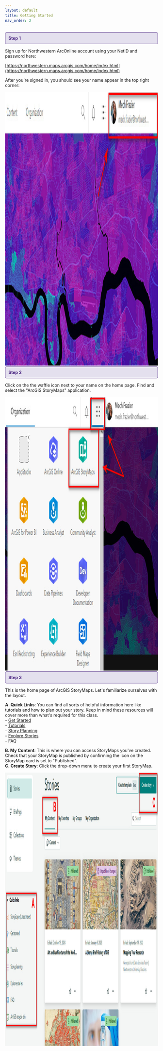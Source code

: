 ```yaml
---
layout: default
title: Getting Started
nav_order: 2
---
```

<div style="border: 1px solid #4E2A84; background-color: #E4E0EE; padding: 10px; border-radius: 5px; color: #4E2A84;">
  <strong>Step 1</strong>
</div>

Sign up for Northwestern ArcOnline account using your NetID and password here: 

[https://northwestern.maps.arcgis.com/home/index.html](https://northwestern.maps.arcgis.com/home/index.html)

After you're signed in, you should see your name appear in the top right corner:

<img src="https://raw.githubusercontent.com/nulib-ds/NU-ARTHIST329/refs/heads/main/content/img/signin.jpg" alt="Sign In" width="1000" height="900">

<br>
   
<div style="border: 1px solid #4E2A84; background-color: #E4E0EE; padding: 10px; border-radius: 5px; color: #4E2A84;">
  <strong>Step 2</strong>
</div>

Click on the the waffle icon next to your name on the home page. Find and select the "ArcGIS StoryMaps" application. 

<img src="https://raw.githubusercontent.com/nulib-ds/NU-ARTHIST329/refs/heads/main/content/img/waffle.jpg" alt="Open StoryMaps" width="1000" height="900">

<br>

<div style="border: 1px solid #4E2A84; background-color: #E4E0EE; padding: 10px; border-radius: 5px; color: #4E2A84;">
  <strong>Step 3</strong>
</div>

This is the home page of ArcGIS StoryMaps. Let's familiarize ourselves with the layout.

**A. Quick Links**: You can find all sorts of helpful information here like tutorials and how to plan out your story. Keep in mind these resources will cover more than what's required for this class.
        <br>
        - [Get Started](https://storymaps.arcgis.com/stories/cea22a609a1d4cccb8d54c650b595bc4)
        <br>
        - [Tutorials](https://storymaps.arcgis.com/collections/d34681ac0d1a417894a3a3d955c6913f)
        <br>
        - [Story Planning](https://www.esri.com/arcgis-blog/products/arcgis-storymaps/sharing-collaboration/planning-and-outlining-your-story-map-how-to-set-yourself-up-for-success/)
        <br>
        - [Explore Stories](https://doc.arcgis.com/en/arcgis-storymaps/gallery/?rsource=https%3A%2F%2Fwww.esri.com%2Fen-us%2Farcgis%2Fproducts%2Farcgis-storymaps%2Fstories)
        <br>
        - [FAQ](https://doc.arcgis.com/en/arcgis-storymaps/get-started/faq.htm)
        <br> 
        
**B. My Content**: This is where you can access StoryMaps you've created. Check that your StoryMap is published by confirming the icon on the StoryMap card is set to "Published".
<br>
**C. Create Story**: Click the drop-down menu to create your first StoryMap. 
   
<img src="https://raw.githubusercontent.com/nulib-ds/NU-ARTHIST329/refs/heads/main/content/img/storymaps.jpg" alt="StoryMap Content" width="1000" height="900">

